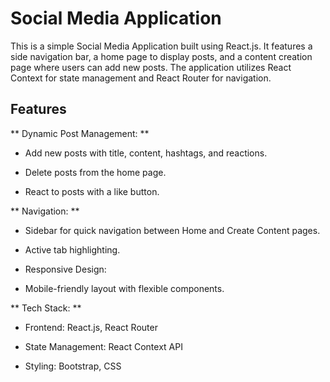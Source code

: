 # Social Media Application 

This is a simple Social Media Application built using React.js. It features a side navigation bar, a home page to display posts, and a content creation page where users can add new posts. The application utilizes React Context for state management and React Router for navigation.

## Features

** Dynamic Post Management: **

- Add new posts with title, content, hashtags, and reactions.

- Delete posts from the home page.

- React to posts with a like button.

** Navigation: **

- Sidebar for quick navigation between Home and Create Content pages.

- Active tab highlighting.

- Responsive Design:

- Mobile-friendly layout with flexible components.

** Tech Stack: **

- Frontend: React.js, React Router

- State Management: React Context API

- Styling: Bootstrap, CSS

